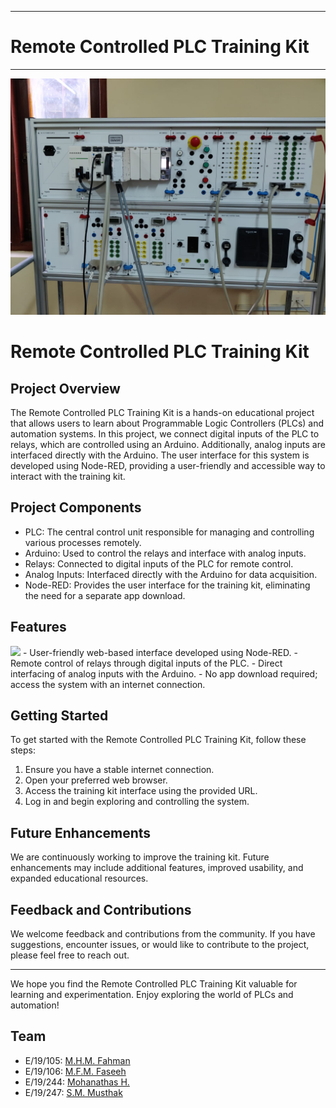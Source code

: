 
___
# Remote Controlled PLC Training Kit
___
<img src="https://github.com/cepdnaclk/e19-co227-Remote-Controlled-PLC-Training-Kit/blob/main/PLC-Training-Kit.jpg"/>

# Remote Controlled PLC Training Kit

## Project Overview
The Remote Controlled PLC Training Kit is a hands-on educational project that allows users to learn about Programmable Logic Controllers (PLCs) and automation systems. In this project, we connect digital inputs of the PLC to relays, which are controlled using an Arduino. Additionally, analog inputs are interfaced directly with the Arduino. The user interface for this system is developed using Node-RED, providing a user-friendly and accessible way to interact with the training kit.

## Project Components
- PLC: The central control unit responsible for managing and controlling various processes remotely.
- Arduino: Used to control the relays and interface with analog inputs.
- Relays: Connected to digital inputs of the PLC for remote control.
- Analog Inputs: Interfaced directly with the Arduino for data acquisition.
- Node-RED: Provides the user interface for the training kit, eliminating the need for a separate app download.

## Features
<img src="https://github.com/cepdnaclk/e19-co227-Remote-Controlled-PLC-Training-Kit/blob/main/Dashboard.jpeg"/>
- User-friendly web-based interface developed using Node-RED.
- Remote control of relays through digital inputs of the PLC.
- Direct interfacing of analog inputs with the Arduino.
- No app download required; access the system with an internet connection.

## Getting Started
To get started with the Remote Controlled PLC Training Kit, follow these steps:

1. Ensure you have a stable internet connection.
2. Open your preferred web browser.
3. Access the training kit interface using the provided URL.
4. Log in and begin exploring and controlling the system.

## Future Enhancements
We are continuously working to improve the training kit. Future enhancements may include additional features, improved usability, and expanded educational resources.

## Feedback and Contributions
We welcome feedback and contributions from the community. If you have suggestions, encounter issues, or would like to contribute to the project, please feel free to reach out.

---

We hope you find the Remote Controlled PLC Training Kit valuable for learning and experimentation. Enjoy exploring the world of PLCs and automation!

## Team

- E/19/105: [M.H.M. Fahman](https://people.ce.pdn.ac.lk/students/e19/105/)
- E/19/106: [M.F.M. Faseeh](https://people.ce.pdn.ac.lk/students/e19/106/)
- E/19/244: [Mohanathas H.](https://people.ce.pdn.ac.lk/students/e19/244/)
- E/19/247: [S.M. Musthak](https://people.ce.pdn.ac.lk/students/e19/247/)
